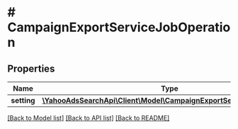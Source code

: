 # # CampaignExportServiceJobOperation

## Properties

Name | Type | Description | Notes
------------ | ------------- | ------------- | -------------
**setting** | [**\YahooAdsSearchApi\Client\Model\CampaignExportServiceExportSetting**](CampaignExportServiceExportSetting.md) |  | 

[[Back to Model list]](../../README.md#documentation-for-models) [[Back to API list]](../../README.md#documentation-for-api-endpoints) [[Back to README]](../../README.md)


